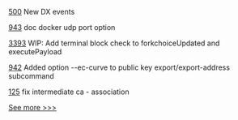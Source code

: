 
[500](https://github.com/hyperledger/firefly/pull/500) New DX events

[943](https://github.com/hyperledger/besu-docs/pull/943) doc docker udp port option

[3393](https://github.com/hyperledger/besu/pull/3393) WIP: Add terminal block check to forkchoiceUpdated and executePayload

[942](https://github.com/hyperledger/besu-docs/pull/942) Added option --ec-curve to public key export/export-address subcommand

[125](https://github.com/hyperledger-labs/fabric-operations-console/pull/125) fix intermediate ca - association


[See more >>>](https://start-here.hyperledger.org/pull-requests)
